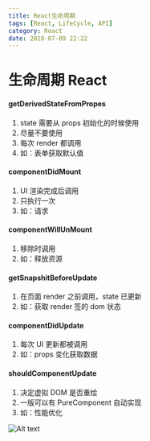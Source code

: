 ```yaml
---
title: React生命周期
tags: [React, LifeCycle, API]
category: React
date: 2018-07-09 22:22
---
```


# 生命周期 React

#### getDerivedStateFromPropes

1. state 需要从 props 初始化的时候使用
2. 尽量不要使用
3. 每次 render 都调用
4. 如：表单获取默认值

#### componentDidMount

1. UI 渲染完成后调用
2. 只执行一次
3. 如：请求

#### componentWillUnMount

1. 移除时调用
2. 如：释放资源

#### getSnapshitBeforeUpdate

1. 在页面 render 之前调用，state 已更新
2. 如：获取 render 签的 dom 状态

#### componentDidUpdate

1.  每次 UI 更新都被调用
2.  如：props 变化获取数据

#### shouldComponentUpdate

1. 决定虚拟 DOM 是否重绘
2. 一版可以有 PureComponent 自动实现
3. 如：性能优化

![Alt text](./1_cEWErpe-oY-_S1dOaT1NtA.jpeg)
